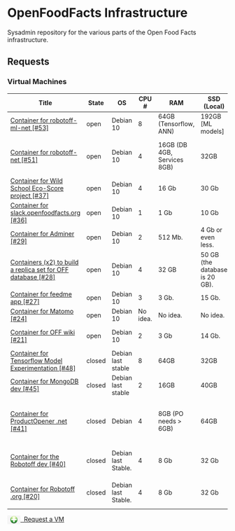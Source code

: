 # OpenFoodFacts Infrastructure
Sysadmin repository for the various parts of the Open Food Facts infrastructure.

## Requests

### Virtual Machines

<!-- VM table -->
|                                                                      Title                                                                      |State |        OS         | CPU #  |            RAM            |         SSD (Local)          |HDD (Remote)|                            Services                            |
|-------------------------------------------------------------------------------------------------------------------------------------------------|------|-------------------|--------|---------------------------|------------------------------|------------|----------------------------------------------------------------|
|<a href=https://github.com/openfoodfacts/openfoodfacts-infrastructure/issues/53>Container for robotoff-ml-net [#53]</a>                          |open  |Debian 10          |       8|64GB (Tensorflow, ANN)     |192GB [ML models]             |100GB       |Tensorflow + ANN + ElasticSearch                                |
|<a href=https://github.com/openfoodfacts/openfoodfacts-infrastructure/issues/51>Container for robotoff-net [#51]</a>                             |open  |Debian 10          |       4|16GB (DB 4GB, Services 8GB)|32GB                          |100GB       |Robotoff API + Schedulers + Workers, PostgreSQL DB              |
|<a href=https://github.com/openfoodfacts/openfoodfacts-infrastructure/issues/37>Container for Wild School Eco-Score project [#37]</a>            |open  |Debian 10          |       4|16 Gb                      |30 Gb                         |0           |MongoDB                                                         |
|<a href=https://github.com/openfoodfacts/openfoodfacts-infrastructure/issues/36>Container for slack.openfoodfacts.org [#36]</a>                  |open  |Debian 10          |       1|1 Gb                       |10 Gb                         |None        |Node.js                                                         |
|<a href=https://github.com/openfoodfacts/openfoodfacts-infrastructure/issues/29>Container for Adminer [#29]</a>                                  |open  |Debian 10          |       2|512 Mb.                    |4 Gb or even less.            |0           |Nginx, PHP, Adminer.                                            |
|<a href=https://github.com/openfoodfacts/openfoodfacts-infrastructure/issues/28>Containers (x2) to build a replica set for OFF database [#28]</a>|open  |Debian 10          |       4|32 GB                      |50 GB (the database is 20 GB).|0           |Mongodb.                                                        |
|<a href=https://github.com/openfoodfacts/openfoodfacts-infrastructure/issues/27>Container for feedme app [#27]</a>                               |open  |Debian 10          |       3|3 Gb.                      |15 Gb.                        |0           |PostgreSQL, Node.js, Nginx.                                     |
|<a href=https://github.com/openfoodfacts/openfoodfacts-infrastructure/issues/24>Container for Matomo [#24]</a>                                   |open  |Debian 10          |No idea.|No idea.                   |No idea.                      |No idea.    |LAMP                                                            |
|<a href=https://github.com/openfoodfacts/openfoodfacts-infrastructure/issues/21>Container for OFF wiki [#21]</a>                                 |open  |Debian 10          |       2|3 Gb                       |14 Gb.                        |14 Gb       |Apache, PHP, MySQL, Mediawiki.                                  |
|<a href=https://github.com/openfoodfacts/openfoodfacts-infrastructure/issues/48>Container for Tensorflow Model Experimentation [#48]</a>         |closed|Debian last stable |       8|64GB                       |32GB                          |0GB         |Tensorflow experiments                                          |
|<a href=https://github.com/openfoodfacts/openfoodfacts-infrastructure/issues/45>Container for MongoDB dev [#45]</a>                              |closed|Debian last stable |       2|16GB                       |40GB                          |            |MongoDB running in Docker                                       |
|<a href=https://github.com/openfoodfacts/openfoodfacts-infrastructure/issues/41>Container for ProductOpener .net [#41]</a>                       |closed|Debian             |       4|8GB (PO needs > 6GB)       |64GB                          |64GB        |ProductOpener frontend + backend, MongoDB, PostgreSQL, Memcached|
|<a href=https://github.com/openfoodfacts/openfoodfacts-infrastructure/issues/40>Container for the Robotoff dev [#40]</a>                         |closed|Debian last Stable.|       4|8 Gb                       |32 Gb                         |100 Gb      |robotoff, elastic search, tensorflow, postgresql                |
|<a href=https://github.com/openfoodfacts/openfoodfacts-infrastructure/issues/20>Container for Robotoff .org [#20]</a>                            |closed|Debian last Stable.|       4|8 Gb                       |32 Gb                         |100 Gb      |robotoff, elastic search, tensorflow, postgresql                |
<!-- VM table -->

<a href="https://github.com/openfoodfacts/openfoodfacts-infrastructure/issues/new?assignees=cquest&labels=container&template=vm-template.md&title="><img src="./scripts/add.png" style="background: transparent; vertical-align: middle" width="30"/>&nbsp;&nbsp;Request a VM</img></a>
